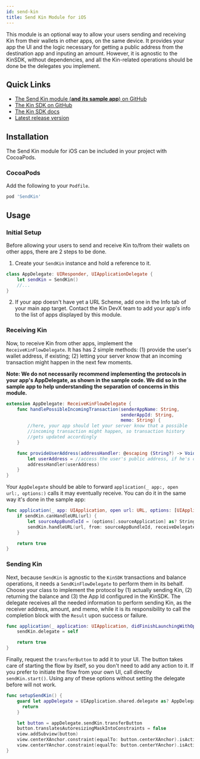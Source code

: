 ```yaml
---
id: send-kin
title: Send Kin Module for iOS
---
```


This module is an optional way to allow your users sending and receiving Kin from their wallets in other apps, on the same device.
It provides your app the UI and the logic necessary for getting a public address from the destination app and inputing an amount. However, it is agnostic to the KinSDK, without dependencies, and all the Kin-related operations should be done be the delegates you implement.


## Quick Links

* [The Send Kin module (**and its sample app**) on GitHub](https://github.com/kinecosystem/send-kin-ios)
* [The Kin SDK on GitHub](https://github.com/kinecosystem/kin-sdk-ios)
* [The Kin SDK docs](../sdk.md)
* [Latest release version](https://github.com/kinecosystem/kin-sdk-ios/releases)

## Installation

The Send Kin module for iOS can be included in your project with CocoaPods.

### CocoaPods

Add the following to your `Podfile`.

```ruby
pod 'SendKin'
```

## Usage

### Initial Setup

Before allowing your users to send and receive Kin to/from their wallets on other apps, there are 2 steps to be done.

1. Create your `SendKin` instance and hold a reference to it.

```swift
class AppDelegate: UIResponder, UIApplicationDelegate {
    let sendKin = SendKin()
    //...
}
```

2. If your app doesn't have yet a URL Scheme, add one in the Info tab of your main app target. Contact the Kin DevX team to add your app's info to the list of apps displayed by this module.

### Receiving Kin

Now, to receive Kin from other apps, implement the `ReceiveKinFlowDelegate`. It has has 2 simple methods: (1) provide the user's wallet address, if existing; (2) letting your server know that an incoming transaction might happen in the next few moments.

**Note: We do not necessarily recommend implementing the protocols in your app's AppDelegate, as shown in the sample code. We did so in the sample app to help understanding the separation of concerns in this module.**

```swift
extension AppDelegate: ReceiveKinFlowDelegate {
    func handlePossibleIncomingTransaction(senderAppName: String,
                                           senderAppId: String,
                                           memo: String) {
        //here, your app should let your server know that a possible
        //incoming transaction might happen, so transaction history
        //gets updated accordingly
    }

    func provideUserAddress(addressHandler: @escaping (String?) -> Void) {
        let userAddress = //access the user's public address, if he's created a wallet...
        addressHandler(userAddress)
    }
}

```

Your `AppDelegate` should be able to forward `application(_ app:, open url:, options:)` calls it may eventually receive. You can do it in the same way it's done in the sample app:

```swift
func application(_ app: UIApplication, open url: URL, options: [UIApplication.OpenURLOptionsKey : Any] = [:]) -> Bool {
    if sendKin.canHandleURL(url) {
        let sourceAppBundleId = (options[.sourceApplication] as? String) ?? ""
        sendKin.handleURL(url, from: sourceAppBundleId, receiveDelegate: self)
    }

    return true
}
```

### Sending Kin

Next, because `SendKin` is agnostic to the `KinSDK` transactions and balance operations, it needs a `SendKinFlowDelegate` to perform them in its behalf. Choose your class to implement the protocol by (1) actually sending Kin, (2) returning the balance and (3) the App Id configured in the KinSDK. The delegate receives all the needed information to perform sending Kin, as the receiver address, amount, and memo, while it is its responsibility to call the completion block with the `Result` upon success or failure.

```swift
func application(_ application: UIApplication, didFinishLaunchingWithOptions launchOptions: [UIApplication.LaunchOptionsKey: Any]?) -> Bool {
    sendKin.delegate = self

    return true
}
```

Finally, request the `transferButton` to add it to your UI. The button takes care of starting the flow by itself, so you don't need to add any action to it. If you prefer to initiate the flow from your own UI, call directly `sendKin.start()`. Using any of these options without setting the delegate before will not work.

```swift
func setupSendKin() {
    guard let appDelegate = UIApplication.shared.delegate as? AppDelegate else {
      return
    }

    let button = appDelegate.sendKin.transferButton
    button.translatesAutoresizingMaskIntoConstraints = false
    view.addSubview(button)
    view.centerXAnchor.constraint(equalTo: button.centerXAnchor).isActive = true
    view.centerYAnchor.constraint(equalTo: button.centerYAnchor).isActive = true
}
```

